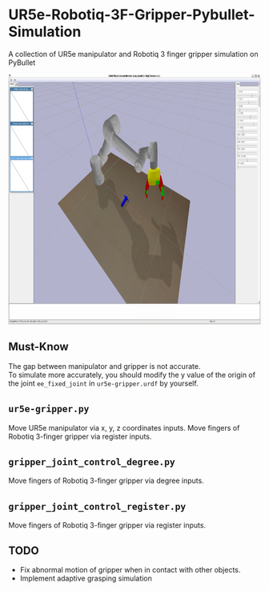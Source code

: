 # UR5e-Robotiq-3F-Gripper-Pybullet-Simulation

A collection of UR5e manipulator and Robotiq 3 finger gripper simulation on PyBullet

<img src="./img/ur5e-gripper.png" height="500px" title="test image"/>

## Must-Know
The gap between manipulator and gripper is not accurate.\
To simulate more accurately, you should modify the y value of the origin of the joint `ee_fixed_joint` in  `ur5e-gripper.urdf` by yourself.

## `ur5e-gripper.py`
Move UR5e manipulator via x, y, z coordinates inputs.
Move fingers of Robotiq 3-finger gripper via register inputs.

## `gripper_joint_control_degree.py`
Move fingers of Robotiq 3-finger gripper via degree inputs.

## `gripper_joint_control_register.py`
Move fingers of Robotiq 3-finger gripper via register inputs.

## TODO
- Fix abnormal motion of gripper when in contact with other objects.
- Implement adaptive grasping simulation